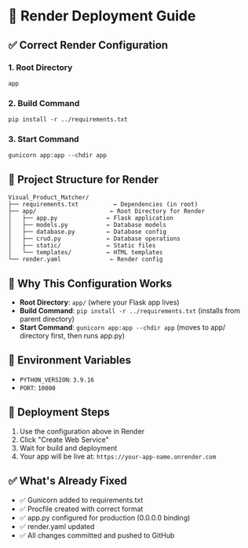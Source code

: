 # 🚀 Render Deployment Guide

## ✅ **Correct Render Configuration**

### **1. Root Directory**
```
app
```

### **2. Build Command**
```
pip install -r ../requirements.txt
```

### **3. Start Command**
```
gunicorn app:app --chdir app
```

## 📁 **Project Structure for Render**
```
Visual_Product_Matcher/
├── requirements.txt          ← Dependencies (in root)
├── app/                     ← Root Directory for Render
│   ├── app.py              ← Flask application
│   ├── models.py           ← Database models
│   ├── database.py         ← Database config
│   ├── crud.py             ← Database operations
│   ├── static/             ← Static files
│   └── templates/          ← HTML templates
└── render.yaml              ← Render config
```

## 🔧 **Why This Configuration Works**

- **Root Directory**: `app/` (where your Flask app lives)
- **Build Command**: `pip install -r ../requirements.txt` (installs from parent directory)
- **Start Command**: `gunicorn app:app --chdir app` (moves to app/ directory first, then runs app.py)

## 🎯 **Environment Variables**
- `PYTHON_VERSION`: `3.9.16`
- `PORT`: `10000`

## 🚀 **Deployment Steps**
1. Use the configuration above in Render
2. Click "Create Web Service"
3. Wait for build and deployment
4. Your app will be live at: `https://your-app-name.onrender.com`

## ✅ **What's Already Fixed**
- ✅ Gunicorn added to requirements.txt
- ✅ Procfile created with correct format
- ✅ app.py configured for production (0.0.0.0 binding)
- ✅ render.yaml updated
- ✅ All changes committed and pushed to GitHub
